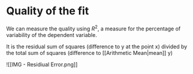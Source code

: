 
# Quality of the fit
We can measure the quality using $R^2$, a measure for the percentage of variability of the dependent variable.

It is the residual sum of squares (difference to y at the point x) divided by the total sum of squares (difference to [[Arithmetic Mean|mean]] y)

![[IMG - Residiual Error.png]]